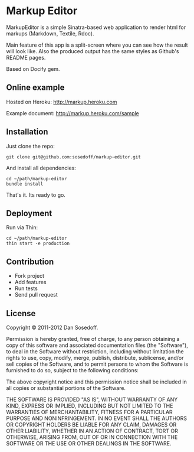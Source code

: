 Markup Editor
=============

MarkupEditor is a simple Sinatra-based web application to render html for markups (Markdown, Textile, Rdoc).

Main feature of this app is a split-screen where you can see how the result will look like. Also the produced output has the same styles as Github's README pages.

Based on Docify gem.

Online example
--------------

Hosted on Heroku: http://markup.heroku.com

Example document: http://markup.heroku.com/sample

Installation
------------

Just clone the repo:

    git clone git@github.com:sosedoff/markup-editor.git

And install all dependencies:

    cd ~/path/markup-editor
    bundle install

That's it. Its ready to go.

Deployment
----------

Run via Thin:

    cd ~/path/markup-editor
    thin start -e production

Contribution
------------

- Fork project
- Add features
- Run tests
- Send pull request

License
-------

Copyright &copy; 2011-2012 Dan Sosedoff.

Permission is hereby granted, free of charge, to any person obtaining a copy of this software and associated documentation files (the "Software"), to deal in the Software without restriction, including without limitation the rights to use, copy, modify, merge, publish, distribute, sublicense, and/or sell copies of the Software, and to permit persons to whom the Software is furnished to do so, subject to the following conditions:

The above copyright notice and this permission notice shall be included in all copies or substantial portions of the Software.

THE SOFTWARE IS PROVIDED "AS IS", WITHOUT WARRANTY OF ANY KIND, EXPRESS OR IMPLIED, INCLUDING BUT NOT LIMITED TO THE WARRANTIES OF MERCHANTABILITY, FITNESS FOR A PARTICULAR PURPOSE AND NONINFRINGEMENT. IN NO EVENT SHALL THE AUTHORS OR COPYRIGHT HOLDERS BE LIABLE FOR ANY CLAIM, DAMAGES OR OTHER LIABILITY, WHETHER IN AN ACTION OF CONTRACT, TORT OR OTHERWISE, ARISING FROM, OUT OF OR IN CONNECTION WITH THE SOFTWARE OR THE USE OR OTHER DEALINGS IN THE SOFTWARE.

